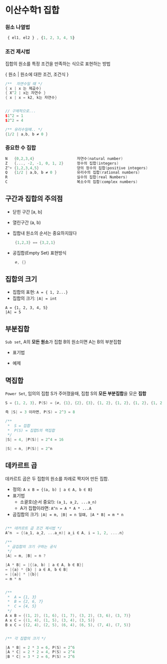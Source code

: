 # 이산수학1 집합

### 원소 나열법
```js
 { el1, el2 } , {1, 2, 3, 4, 5}
```
### 조건 제시법
 집합의 원소를 특정 조건을 만족하는 식으로 표현하는 방법

 { 원소 | 원소에 대한 조건, 조건식 }
 
 ```cpp
 /**  자연수일 때 */
 { x | x 는 제곱수}
 { X^2 | x는 자연수 } 
 { x | x = k2, k는 자연수}
 

 // 구체적으로...
 $1^2 = 1
 $2^2 = 4

 /** 유리수일떄.. */
 {1/2 | a,b, b ≠ 0 }
 ```


### 중요한 수 집합

 ```cpp
 N   {0,2,3,4}                   자연수(natural number)
 Z   {..., -2, -1, 0, 1, 2}      정수의 집합(integers)
 Z^+ {1,2,3,4,5}                 양의 정수의 집합(positive integers)
 Q   {1/2 | a,b, b ≠ 0 }         유리수의 집합(rational numbers)
 R                               실수의 집합(real Numbers)
 C                               복소수의 집합(complex numbers)

 ```

 ## 구간과 집합의 주의점

 - 닫힌 구간
    [a, b]
 
 - 열린구간
    (a, b)

 - 집합내 원소의 순서는 중요하지않다
    ```cpp
     {1,2,3} == {3,2,1}
    ```  
 - 공집합(Empty Set) 표현방식
   ```cpp
    ∅, {}
   ```
## 집합의 크기

- 집합의 표현: `A = { 1, 2...}`
- 집합의 크기: `|A| = int`

```cp
A = {1, 2, 3, 4, 5} 
|A| = 5
```

## 부분집합
`Sub set`, A의 **모든 원소**가 집합 B의 원소이면 A는 B의 부분집합

- 표기법

- 예제


## 멱집합
`Power Set`, 임의의 집합 S가 주어졌을때, 집합 S의 **모든 부분집합**을 모은 **집합**

```cpp
S = {1, 2, 3}, P(S) = {∅, {1}, {2}, {3}, {1, 2}, {1, 2}, {1, 2}, {1, 2, 3}} = 8

즉 |S| = 3 이라면, P(S) = 2^3 = 8

/**
 *  S = 집합
 *  P(S) = 집합S의 멱집합
 */
|S| = 4, |P(S)| = 2^4 = 16

|S| = n, |P(S)| = 2^n
```



## 데카르트 곱

데카르트 곱은 두 집합의 원소를 차례로 짝지어 만든 집합.

- 정의: `A x B = {(a, b) | a ∈ A, b ∈ B}`
- 표기법
   + 소괄호(순서 중요!): `(a_1, a_2, ...a_n)`
   + A가 집합이라면: `A^n = A * A * ...A`
- 곱집합의 크기: `|A| = m, |B| = n 일떄, |A * B| = m * n`




```cpp

/** 데카르트 곱 조건 제시법 */
A^n  = {(a_1, a_2, ...a_n)| a_i ∈ A, i = 1, 2, ....n}

/**
 * 곱집합의 크기 구하는 공식
 */
|A| = m, |B| = n ?

|A * B| = |{(a, b) | a ∈ A, b ∈ B}|
= |{a} * {b} | a ∈ A, b ∈ B|
= |{a}| * |{b}|
= m * n


/**
 *  A = {1, 3}
 *  B = {2, 6, 7}
 *  C = {4, 5}
 */
A x B = {(1, 2), (1, 6), (1, 7), (3, 2), (3, 6), (3, 7)}
A x C = {(1, 4), (1, 5), (3, 4), (3, 5)}
B x C = {(2, 4), (2, 5), (6, 4), (6, 5), (7, 4), (7, 5)}


/** 각 집합의 크기 */

|A * B| = 2 * 3 = 6, P(S) = 2^6
|A * C| = 2 * 2 = 4, P(S) = 2^4
|B * C| = 3 * 2 = 6, P(S) = 2^6

```

